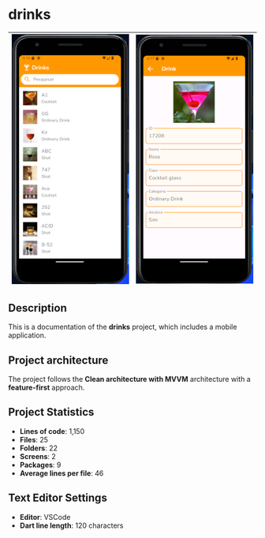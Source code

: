 # drinks

| ![Home Screen](https://raw.githubusercontent.com/gheysiell/images/main/drinks_screen.png) | ![Details Screen](https://raw.githubusercontent.com/gheysiell/images/main/drinks_details_screen.png) |
|:---:|:---:|

## Description

This is a documentation of the **drinks** project, which includes a mobile application.

## Project architecture

The project follows the **Clean architecture with MVVM** architecture with a **feature-first** approach.

## Project Statistics

- **Lines of code**: 1,150
- **Files**: 25
- **Folders**: 22
- **Screens**: 2
- **Packages**: 9
- **Average lines per file**: 46

## Text Editor Settings

- **Editor**: VSCode
- **Dart line length**: 120 characters
